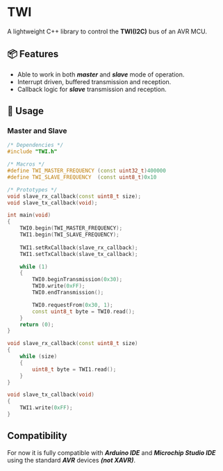 # TWI

A lightweight C++ library to control the **TWI(I2C)** bus of an AVR MCU. 

## 📦 Features

- Able to work in both ***master*** and ***slave*** mode of operation.
- Interrupt driven, buffered transmission and reception.
- Callback logic for ***slave*** transmission and reception.

## 🚀 Usage

### Master and Slave

```cpp
/* Dependencies */
#include "TWI.h"

/* Macros */
#define TWI_MASTER_FREQUENCY (const uint32_t)400000
#define TWI_SLAVE_FREQUENCY  (const uint8_t)0x10

/* Prototypes */
void slave_rx_callback(const uint8_t size);
void slave_tx_callback(void);

int main(void)
{
    TWI0.begin(TWI_MASTER_FREQUENCY);
    TWI1.begin(TWI_SLAVE_FREQUENCY);
    
    TWI1.setRxCallback(slave_rx_callback);
    TWI1.setTxCallback(slave_tx_callback);

    while (1)
    {
        TWI0.beginTransmission(0x30);
        TWI0.write(0xFF);
        TWI0.endTransmission();

        TWI0.requestFrom(0x30, 1);
        const uint8_t byte = TWI0.read(); 
    }
    return (0);
}

void slave_rx_callback(const uint8_t size)
{
    while (size)
    {
        uint8_t byte = TWI1.read();
    }
}

void slave_tx_callback(void)
{
    TWI1.write(0xFF);
}
```

## Compatibility
For now it is fully compatible with ***Arduino IDE*** and ***Microchip Studio IDE*** using the standard ***AVR*** devices
***(not XAVR)***.


